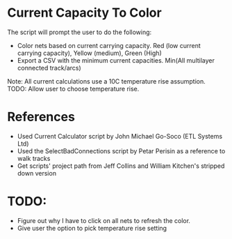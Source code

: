 # Current Capacity To Color
The script will prompt the user to do the following:
- Color nets based on current carrying capacity. Red (low current carrying capacity), Yellow (medium), Green (High)
- Export a CSV with the minimum current capacities. Min(All multilayer connected track/arcs)

Note: All current calculations use a 10C temperature rise assumption. TODO: Allow user to choose temperature rise.

# References
- Used Current Calculator script by John Michael Go-Soco (ETL Systems Ltd)
- Used the SelectBadConnections script by Petar Perisin as a reference to walk tracks
- Get scripts' project path from Jeff Collins and William Kitchen's stripped down version

# TODO:
- Figure out why I have to click on all nets to refresh the color.
- Give user the option to pick temperature rise setting